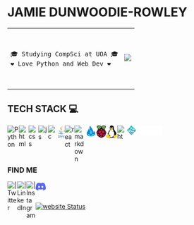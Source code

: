 # JAMIE DUNWOODIE-ROWLEY

<table align="center">
<tr>
<td>
<pre>
<br>
🎓 Studying CompSci at UOA 🎓
❤️ Love Python and Web Dev ❤️
<br>
</pre>
</td>

<td>

<a href="https://github.com/jaorow/github-readme-stats" >
<img src="https://github-readme-stats.vercel.app/api/top-langs/?username=jaorow&layout=compact&theme=radical&hide_border=true" /></a> 

</td>
</tr>
</table>

<!-- <table align="center">
<td>
 <a href="https://github.com/jaorow/github-readme-stats" ><img  src="https://github-readme-stats.vercel.app/api?username=jaorow&show_icons=true&theme=radical&include_all_commits=true&hide_border=true" alt="Anurag's github stats" /></a>  
</td>
 </table> -->



## TECH STACK   💻

<div>
<img align="left" alt="  Python" width="26px" src="https://upload.wikimedia.org/wikipedia/commons/1/1f/Python_logo_01.svg" /> 


<img align="left" alt="html" width="22px" src="https://upload.wikimedia.org/wikipedia/commons/3/38/HTML5_Badge.svg" /> 

<img align="left" alt="css" width="22px" src="https://upload.wikimedia.org/wikipedia/commons/6/62/CSS3_logo.svg" /> 

<img align="left" alt="js" width="22px" src="https://upload.wikimedia.org/wikipedia/commons/9/99/Unofficial_JavaScript_logo_2.svg" /> 

<img align="left" alt="c" width="22px" src="https://upload.wikimedia.org/wikipedia/commons/1/19/C_Logo.png" /> 

<img align="left" alt="java" width="16px" src="img/java.svg" /> 

<img align="left" alt="react" width="22px" src="https://upload.wikimedia.org/wikipedia/commons/a/a7/React-icon.svg" /> 


<img align="left" alt="markdown" width="25px" src="https://upload.wikimedia.org/wikipedia/commons/4/41/1280px_Markdown_with_White_Background.png" /> 

<img align="left" alt="ardwino" width="25px" src="img/ardwino.png" /> 

<img align="left" alt="raspbery-pi" width="22px" src="img/rasp2.svg" /> 

<img align="left" alt="linx" width="25px" src="img/linux.png" /> 


<img align="left" alt="html" height = "30" width="22px" src="https://upload.wikimedia.org/wikipedia/commons/5/51/Windows_Terminal_logo.svg" /> 

<!-- put at end as there is a large left section to this immage -->
<img align="left" alt="html" width="80px" src="img/netlify.png" /> 

</div>

<br>
<br>
<br>
<br>


<!---

this is where find me content starts...

--->

### FIND ME


<!-- 

website when i have a good website (orthou there is a github website thingy so idk if this will be good!)

[<img align="left" alt="" width="22px" src="https://upload.wikimedia.org/wikipedia/commons/thumb/c/c0/Gnome-emblem-web.svg/100px-Gnome-emblem-web.svg.png" />][website] -->

[<img align="left" alt=" | Twitter" width="22px" src="https://upload.wikimedia.org/wikipedia/sco/9/9f/Twitter_bird_logo_2012.svg" />][twitter]

[<img align="left" alt=" | LinkedIn" width="21px" src="https://upload.wikimedia.org/wikipedia/commons/c/ca/LinkedIn_logo_initials.png" />][linkedin]

[<img align="left" alt=" | Instagram" width="21px" src="https://upload.wikimedia.org/wikipedia/commons/9/96/Instagram.svg" />][instagram]

[<img align="left" alt=" | discord"  width="23px" src="img/discord2.svg" />][discord]



<br />
<br />

<!-- [website]: https:/webaddress when ready -->
[twitter]: https://twitter.com/Jamiedunwoodie
[instagram]: https://www.instagram.com/jamiedunwoodie/
[linkedin]: https://nz.linkedin.com/in/jamie-dunwoodie-rowley-960287223
[discord]: https://discordapp.com/users/jambles#5467






[![website Status](https://api.netlify.com/api/v1/badges/600060d9-e60e-424f-b460-db16ae5f4719/deploy-status)](https://app.netlify.com/sites/dunwoodie-rowely/deploys)
